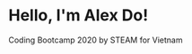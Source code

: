 <!doctype html>

<html lang="en">
<head>
  <meta charset="utf-8">
  <title>Scratch Games by Alex Do</title>
  <meta name="description" content="Coding Bootcamp 2020 by STEAM for Vietnam">
  <meta name="author" content="Alex Do">
  <link rel="stylesheet" href="css/styles.css?v=1.0">
</head>

<body>
  <h1>Hello, I'm Alex Do!</h1>
  <p>Coding Bootcamp 2020 by STEAM for Vietnam</p>
  
  <!-- jQuery: -->
  <script
  src="https://code.jquery.com/jquery-3.5.1.min.js"
  integrity="sha256-9/aliU8dGd2tb6OSsuzixeV4y/faTqgFtohetphbbj0="
  crossorigin="anonymous"></script>
</body>
</html>
